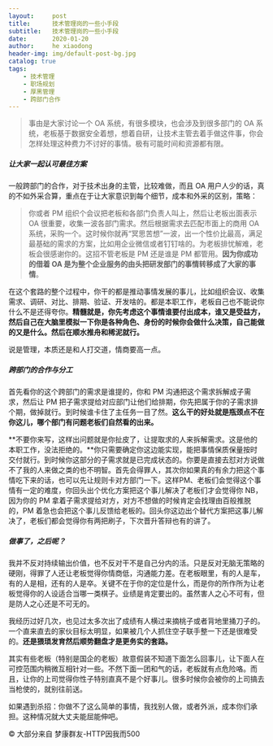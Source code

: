 ```yaml
---
layout:     post
title:      技术管理岗的一些小手段
subtitle:   技术管理岗的一些小手段
date:       2020-01-20
author:     he xiaodong
header-img: img/default-post-bg.jpg
catalog: true
tags:
    - 技术管理
    - 职场规划
    - 厚黑管理
    - 跨部门合作
---
```


> 事由是大家讨论一个 OA 系统，有很多模块，也会涉及到很多部门的 OA 系统，老板基于数据安全着想，想着自研，让技术主管去着手做这件事，你会怎样处理这种费力不讨好的事情。极有可能时间和资源都有限。

##### 让大家一起认可最佳方案
一般跨部门的合作，对于技术出身的主管，比较难做，而且 OA 用户人少的话，真的不如外采合算，重点在于让大家意识到每个细节，成本和外采的区别，策略：

> 你或者 PM 组织个会议把老板和各部门负责人叫上，然后让老板出面表示 OA 很重要，收集一波各部门需求。然后根据需求去匹配市面上的商用 OA 系统，采购一个。这时候你就再“冥思苦想”一波，出一个性价比最高，满足最基础的需求的方案，比如用企业微信或者钉钉啥的。为老板排忧解难，老板会很感谢你的。这招不管老板是 PM 还是谁是 PM 都管用。**因为你成功的借着 OA 是为整个企业服务的由头把研发部门的事情转移成了大家的事情**。

在这个套路的整个过程中，你干的都是推动事情发展的事儿，比如组织会议、收集需求、调研、对比、排期、验证、开发啥的。都是本职工作，老板自己也不能说你什么不是还得夸你。**精髓就是，你先考虑这个事情谁要付出成本，谁又是受益方，然后自己在大脑里模拟一下你是各种角色、身份的时候你会做什么决策，自己能做的又是什么。然后在顺水推舟和稀泥就行。** 

说是管理，本质还是和人打交道，情商要高一点。

##### 跨部门的合作与分工
首先看你的这个跨部门的需求是谁提的，你和 PM 沟通把这个需求拆解成子需求，然后让 PM 把子需求提给对应部门让他们给排期，你先把属于你的子需求排个期，做掉就行。到时候谁卡住了主任务一目了然。**这么干的好处就是瓶颈点不在你这儿，哪个部门有问题老板们自然看的出来。**

**不要你来写，这样出问题就是你扯皮了，让提取求的人来拆解需求。这是他的本职工作，没法拒绝的。**你只需要确定你这边能实现，能把事情保质保量按时交付就行。到时候你这部分的子需求就是已完成状态的。你要是直接去怼对方说做不了我的人来做之类的也不明智。首先会得罪人，其次你如果真的有余力把这个事情吃下来的话，也可以先让规则卡对方部门一下。这样PM、老板们会觉得这个事情有一定的难度，你回头出个优化方案把这个事儿解决了老板们才会觉得你 NB，因为你的 PM 拿着子需求提给对方，对方不想做的时候肯定会找理由百般推脱的，PM 着急也会把这个事儿反馈给老板的。回头你这边出个替代方案把这事儿解决了，老板们都会觉得你有两把刷子，下次晋升答辩也有的讲了。

##### 做事了，之后呢？
我并不反对持续输出价值，也不反对干不是自己分内的活。只是反对无脑无策略的硬刚，得罪了人还让老板觉得你情商低，沟通能力差。在老板眼里，有的人是车，有的人是相，还有的人是卒。关键不在于你的定位是什么，而是你的所作所为让老板觉得你的人设适合当哪一类棋子。业绩是肯定要出的。虽然害人之心不可有，但是防人之心还是不可无的。

我经历过好几次，也见过太多次出了成绩有人横过来摘桃子或者背地里捅刀子的。一个直来直去的家伙目标太明显，如果被几个人抓住空子联手整一下还是很难受的。**还是猥琐发育然后顺势翻盘才是更务实的套路。**

其实有些老板（特别是国企的老板）故意假装不知道下面怎么回事儿，让下面人在可控范围内稍微互相针对一些。不然下面一团和气的话，老板就有点危险咯。而且，让你的上司觉得你性子特别直真不是个好事儿。很多时候你会被你的上司搞去当枪使的，就别往前送。

如果遇到杀招：你做不了这么简单的事情，我找别人做，或者外派，成本你们承担。这种情况就大丈夫能屈能伸吧。

© 大部分来自 梦康群友-HTTP因我而500
